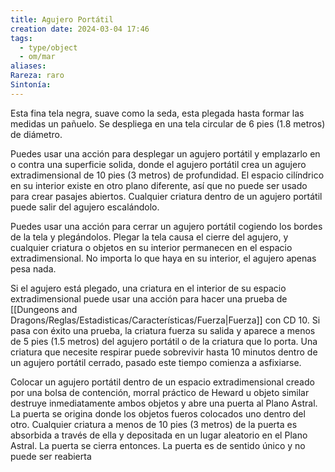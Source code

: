 ```yaml
---
title: Agujero Portátil
creation date: 2024-03-04 17:46
tags:
  - type/object
  - om/mar
aliases: 
Rareza: raro
Sintonía:
---
```

Esta fina tela negra, suave como la seda, esta plegada hasta formar las medidas un pañuelo. Se despliega en una tela circular de 6 pies (1.8 metros) de diámetro.

Puedes usar una acción para desplegar un agujero portátil y emplazarlo en o contra una superficie solida, donde el agujero portátil crea un agujero extradimensional de 10 pies (3 metros) de profundidad. El espacio cilíndrico en su interior existe en otro plano diferente, así que no puede ser usado para crear pasajes abiertos. Cualquier criatura dentro de un agujero portátil puede salir del agujero escalándolo.

Puedes usar una acción para cerrar un agujero portátil cogiendo los bordes de la tela y plegándolos. Plegar la tela causa el cierre del agujero, y cualquier criatura o objetos en su interior permanecen en el espacio extradimensional. No importa lo que haya en su interior, el agujero apenas pesa nada.

Si el agujero está plegado, una criatura en el interior de su espacio extradimensional puede usar una acción para hacer una prueba de [[Dungeons and Dragons/Reglas/Estadisticas/Características/Fuerza|Fuerza]] con CD 10. Si pasa con éxito una prueba, la criatura fuerza su salida y aparece a menos de 5 pies (1.5 metros) del agujero portátil o de la criatura que lo porta. Una criatura que necesite respirar puede sobrevivir hasta 10 minutos dentro de un agujero portátil cerrado, pasado este tiempo comienza a asfixiarse.

Colocar un agujero portátil dentro de un espacio extradimensional creado por una bolsa de contención, morral práctico de Heward u objeto similar destruye inmediatamente ambos objetos y abre una puerta al Plano Astral. La puerta se origina donde los objetos fueros colocados uno dentro del otro. Cualquier criatura a menos de 10 pies (3 metros) de la puerta es absorbida a través de ella y depositada en un lugar aleatorio en el Plano Astral. La puerta se cierra entonces. La puerta es de sentido único y no puede ser reabierta